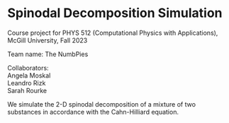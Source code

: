 # Spinodal Decomposition Simulation

Course project for PHYS 512 (Computational Physics with Applications), McGill University, Fall 2023

Team name: The NumbPies

Collaborators: <br />
Angela Moskal <br />
Leandro Rizk <br />
Sarah Rourke 

We simulate the 2-D spinodal decomposition of a mixture of two substances in accordance with the Cahn-Hilliard equation.
